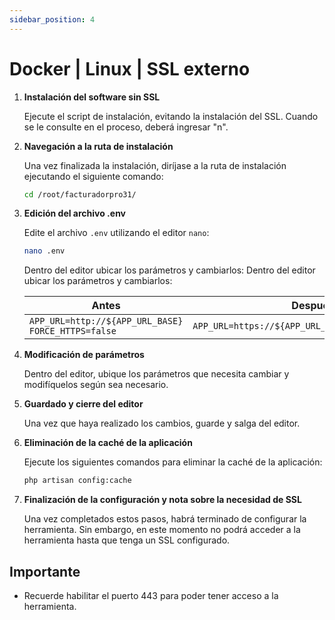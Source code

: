 ```yaml
---
sidebar_position: 4
---
```

# Docker | Linux | SSL externo 

1. **Instalación del software sin SSL**

    Ejecute el script de instalación, evitando la instalación del SSL. Cuando se le consulte en el proceso, deberá ingresar "n".
   
2. **Navegación a la ruta de instalación**

    Una vez finalizada la instalación, diríjase a la ruta de instalación ejecutando el siguiente comando:

    ```bash
    cd /root/facturadorpro31/   
    ```
3. **Edición del archivo .env**

    Edite el archivo `.env` utilizando el editor `nano`:
    ```bash
    nano .env  
    ```
    Dentro del editor ubicar los parámetros y cambiarlos:
Dentro del editor ubicar los parámetros y cambiarlos:

    | Antes                                | Después                              |
    |--------------------------------------|--------------------------------------|
    | `APP_URL=http://${APP_URL_BASE}  FORCE_HTTPS=false`     | `APP_URL=https://${APP_URL_BASE}FORCE_HTTPS=true`     |
    


4. **Modificación de parámetros**

    Dentro del editor, ubique los parámetros que necesita cambiar y modifíquelos según sea necesario.

5. **Guardado y cierre del editor**

    Una vez que haya realizado los cambios, guarde y salga del editor.

6. **Eliminación de la caché de la aplicación**

    Ejecute los siguientes comandos para eliminar la caché de la aplicación:
    ```bash
    php artisan config:cache
    ```

7.  **Finalización de la configuración y nota sobre la necesidad de SSL**

    Una vez completados estos pasos, habrá terminado de configurar la herramienta. Sin embargo, en este momento no podrá acceder a la herramienta hasta que tenga un SSL configurado.


## Importante
- Recuerde habilitar el puerto 443 para poder tener acceso a la herramienta.
